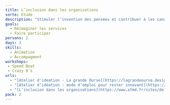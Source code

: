 ```yaml
---
title: L’inclusion dans les organisations
sorte: Etude
description: "Stimuler l’invention des pensées et contribuer à les canaliser, les trier et choisir celles qui conduisent vers des solutions utiles et novatrices."
goals:
  - Réimaginer les services
  - Faire participer
persons: 2
days: 3
skills:
  - Animation
  - Accompagment
workshops:
 - Speed Boat
 - Crazy 8’s
urls: 
  - "[Atelier d'ideation - La grande Ourse](https://lagrandeourse.design/blog/ux-research/atelier-dideation/)"
  - "[Atelier d’idéation : mode d’emploi pour rester innovant](https://www.pilot-in.com/branding/atelier-ideation/)"
  - "[L’inclusion dans les organisations](https://www.afmd.fr/sites/default/files/AFMD-INCLUSION-extrait-plan-d-enseignement.pdf)"
pack: 2
---
```

